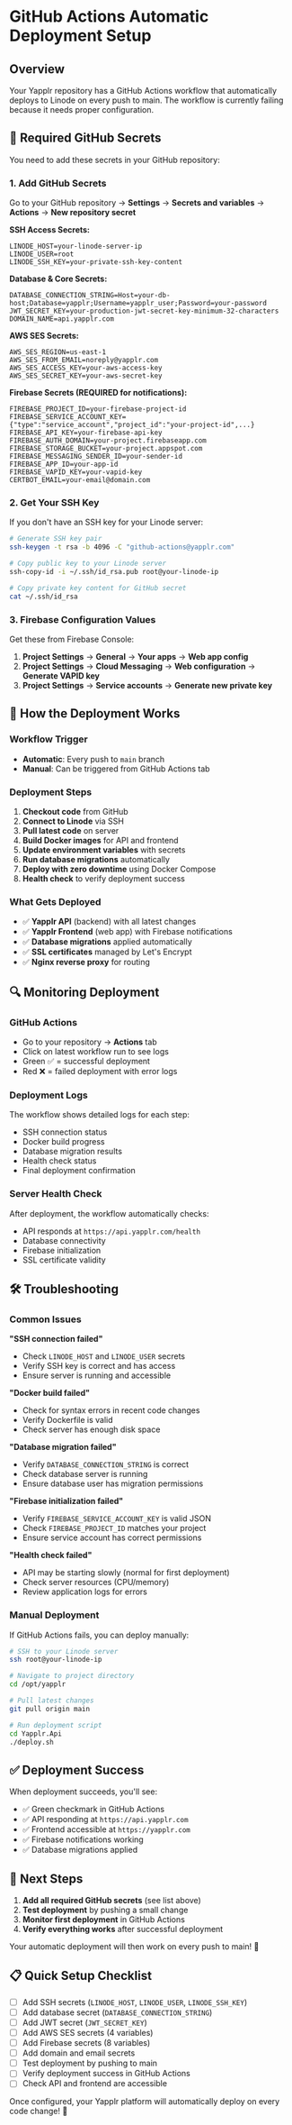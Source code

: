 # GitHub Actions Automatic Deployment Setup

## Overview

Your Yapplr repository has a GitHub Actions workflow that automatically deploys to Linode on every push to main. The workflow is currently failing because it needs proper configuration.

## 🔧 Required GitHub Secrets

You need to add these secrets in your GitHub repository:

### 1. Add GitHub Secrets

Go to your GitHub repository → **Settings** → **Secrets and variables** → **Actions** → **New repository secret**

**SSH Access Secrets:**
```
LINODE_HOST=your-linode-server-ip
LINODE_USER=root
LINODE_SSH_KEY=your-private-ssh-key-content
```

**Database & Core Secrets:**
```
DATABASE_CONNECTION_STRING=Host=your-db-host;Database=yapplr;Username=yapplr_user;Password=your-password
JWT_SECRET_KEY=your-production-jwt-secret-key-minimum-32-characters
DOMAIN_NAME=api.yapplr.com
```

**AWS SES Secrets:**
```
AWS_SES_REGION=us-east-1
AWS_SES_FROM_EMAIL=noreply@yapplr.com
AWS_SES_ACCESS_KEY=your-aws-access-key
AWS_SES_SECRET_KEY=your-aws-secret-key
```

**Firebase Secrets (REQUIRED for notifications):**
```
FIREBASE_PROJECT_ID=your-firebase-project-id
FIREBASE_SERVICE_ACCOUNT_KEY={"type":"service_account","project_id":"your-project-id",...}
FIREBASE_API_KEY=your-firebase-api-key
FIREBASE_AUTH_DOMAIN=your-project.firebaseapp.com
FIREBASE_STORAGE_BUCKET=your-project.appspot.com
FIREBASE_MESSAGING_SENDER_ID=your-sender-id
FIREBASE_APP_ID=your-app-id
FIREBASE_VAPID_KEY=your-vapid-key
CERTBOT_EMAIL=your-email@domain.com
```

### 2. Get Your SSH Key

If you don't have an SSH key for your Linode server:

```bash
# Generate SSH key pair
ssh-keygen -t rsa -b 4096 -C "github-actions@yapplr.com"

# Copy public key to your Linode server
ssh-copy-id -i ~/.ssh/id_rsa.pub root@your-linode-ip

# Copy private key content for GitHub secret
cat ~/.ssh/id_rsa
```

### 3. Firebase Configuration Values

Get these from Firebase Console:

1. **Project Settings** → **General** → **Your apps** → **Web app config**
2. **Project Settings** → **Cloud Messaging** → **Web configuration** → **Generate VAPID key**
3. **Project Settings** → **Service accounts** → **Generate new private key**

## 🚀 How the Deployment Works

### Workflow Trigger
- **Automatic**: Every push to `main` branch
- **Manual**: Can be triggered from GitHub Actions tab

### Deployment Steps
1. **Checkout code** from GitHub
2. **Connect to Linode** via SSH
3. **Pull latest code** on server
4. **Build Docker images** for API and frontend
5. **Update environment variables** with secrets
6. **Run database migrations** automatically
7. **Deploy with zero downtime** using Docker Compose
8. **Health check** to verify deployment success

### What Gets Deployed
- ✅ **Yapplr API** (backend) with all latest changes
- ✅ **Yapplr Frontend** (web app) with Firebase notifications
- ✅ **Database migrations** applied automatically
- ✅ **SSL certificates** managed by Let's Encrypt
- ✅ **Nginx reverse proxy** for routing

## 🔍 Monitoring Deployment

### GitHub Actions
- Go to your repository → **Actions** tab
- Click on latest workflow run to see logs
- Green ✅ = successful deployment
- Red ❌ = failed deployment with error logs

### Deployment Logs
The workflow shows detailed logs for each step:
- SSH connection status
- Docker build progress
- Database migration results
- Health check status
- Final deployment confirmation

### Server Health Check
After deployment, the workflow automatically checks:
- API responds at `https://api.yapplr.com/health`
- Database connectivity
- Firebase initialization
- SSL certificate validity

## 🛠️ Troubleshooting

### Common Issues

**"SSH connection failed"**
- Check `LINODE_HOST` and `LINODE_USER` secrets
- Verify SSH key is correct and has access
- Ensure server is running and accessible

**"Docker build failed"**
- Check for syntax errors in recent code changes
- Verify Dockerfile is valid
- Check server has enough disk space

**"Database migration failed"**
- Verify `DATABASE_CONNECTION_STRING` is correct
- Check database server is running
- Ensure database user has migration permissions

**"Firebase initialization failed"**
- Verify `FIREBASE_SERVICE_ACCOUNT_KEY` is valid JSON
- Check `FIREBASE_PROJECT_ID` matches your project
- Ensure service account has correct permissions

**"Health check failed"**
- API may be starting slowly (normal for first deployment)
- Check server resources (CPU/memory)
- Review application logs for errors

### Manual Deployment

If GitHub Actions fails, you can deploy manually:

```bash
# SSH to your Linode server
ssh root@your-linode-ip

# Navigate to project directory
cd /opt/yapplr

# Pull latest changes
git pull origin main

# Run deployment script
cd Yapplr.Api
./deploy.sh
```

## ✅ Deployment Success

When deployment succeeds, you'll see:
- ✅ Green checkmark in GitHub Actions
- ✅ API responding at `https://api.yapplr.com`
- ✅ Frontend accessible at `https://yapplr.com`
- ✅ Firebase notifications working
- ✅ Database migrations applied

## 🎯 Next Steps

1. **Add all required GitHub secrets** (see list above)
2. **Test deployment** by pushing a small change
3. **Monitor first deployment** in GitHub Actions
4. **Verify everything works** after successful deployment

Your automatic deployment will then work on every push to main! 🚀

## 📋 Quick Setup Checklist

- [ ] Add SSH secrets (`LINODE_HOST`, `LINODE_USER`, `LINODE_SSH_KEY`)
- [ ] Add database secret (`DATABASE_CONNECTION_STRING`)
- [ ] Add JWT secret (`JWT_SECRET_KEY`)
- [ ] Add AWS SES secrets (4 variables)
- [ ] Add Firebase secrets (8 variables)
- [ ] Add domain and email secrets
- [ ] Test deployment by pushing to main
- [ ] Verify deployment success in GitHub Actions
- [ ] Check API and frontend are accessible

Once configured, your Yapplr platform will automatically deploy on every code change! 🎉

